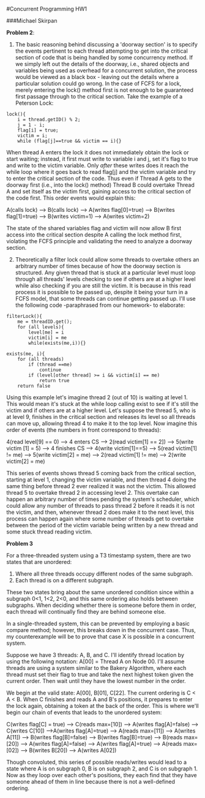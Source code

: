 #Concurrent Programming HW1

###Michael Skirpan


**Problem 2**:

1) The basic reasoning behind discussing a 'doorway section' is to specify the events pertinent to each thread attempting to get into the critical section of code that is being handled by some concurrency method.  If we simply left out the details of the doorway, i.e., shared objects and variables being used as overhead for a concurrent solution, the process would be viewed as a black box - leaving out the details where a particular solution could go wrong.  In the case of FCFS for a lock, merely entering the lock() method first is not enough to be guaranteed first passage through to the critical section.  Take the example of a Peterson Lock:

```
lock(){
	i = thread.getID() % 2;
	j = 1 - i;
	flag[i] = true;
	victim = i;
	while (flag[j]==true && victim == i){}

```

When thread A enters the lock it does not immediately obtain the lock or start waiting; instead, it first must write to variable i and j, set it's flag to true and write to the victim variable.  Only *after* these writes does it reach the while loop where it goes back to read flag[j] and the victim variable and try to enter the critical section of the code.  Thus even if Thread A gets to the doorway first (i.e., into the lock() method) Thread B could overtake Thread A and set itself as the victim first, gaining access to the critical section of the code first.  This order events would explain this:

A(calls lock) --> B(calls lock) --> A(writes flag[0]=true) --> B(writes flag[1]=true) --> B(writes victim=1) --> A(writes victim=2)

The state of the shared variables flag and victim will now allow B first access into the critical section despite A calling the lock method first, violating the FCFS principle and validating the need to analyze a doorway section.  

2)  Theoretically a filter lock could allow some threads to overtake others an arbitrary number of times because of how the doorway section is structured.  Any given thread that is stuck at a particular level must loop through all threads' levels checking to see if others are at a higher level while also checking if you are still the victim.  It is because in this read process it is possible to be passed up, despite it being your turn in a FCFS model, that some threads can continue getting passed up.  I'll use the following code -paraphrased from our homework- to elaborate:

```
filterLock(){
	me = threadID.get();
	for (all levels){
		level[me] = i
		victim[i] = me
		while(exists(me,i)){}

exists(me, i){
	for (all threads)
		if (thread ==me)
			continue
		if (level[other thread] >= i && victim[i] == me)
			return true
	return false
```
Using this example let's imagine thread 2 (out of 10) is waiting at level 1.  This would mean it's stuck at the while loop calling exist to see if it's still the victim and if others are at a higher level.  Let's suppose the thread 5, who is at level 9, finishes in the critical section and releases its level so all threads can move up, allowing thread 4 to make it to the top level.  Now imagine this order of events (the numbers in front correspond to threads):

4(read level[9] == 0) --> 4 enters CS --> 2(read victim[1] == 2]) --> 5(write victim [1] = 5) --> 4 finishes CS --> 4(write victim[1]==5) --> 5(read victim[1] != me) --> 5(write victim[2] = me) --> 2(read victim[1] != me) --> 2(write victim[2] = me)

This series of events shows thread 5 coming back from the critical section, starting at level 1, changing the victim variable, and then thread 4 doing the same thing before thread 2 ever realized it was not the victim.  This allowed thread 5 to overtake thread 2 in accessing level 2.  This overtake can happen an arbitrary number of times pending the system's scheduler, which could allow any number of threads to pass thread 2 before it reads it is not the victim, and then, whenever thread 2 does make it to the next level, this process can happen again where some number of threads get to overtake between the period of the victim variable being written by a new thread and some stuck thread reading victim.

**Problem 3**

For a three-threaded system using a T3 timestamp system, there are two states that are unordered:

1. Where all three threads occupy different nodes of the same subgraph. 
2. Each thread is on a different subgraph.
 
These two states bring about the same unordered condition since within a subgraph 0<1, 1<2, 2<0, and this same ordering also holds between subgraphs.  When deciding whether there is someone before them in order, each thread will continually find they are behind someone else.

In a single-threaded system, this can be prevented by employing a basic compare method; however, this breaks down in the concurrent case. Thus, my counterexample will be to prove that case X is possible in a concurrent system.

Suppose we have 3 threads: A, B, and C.  I'll identify thread location by using the following notation: A[00] = Thread A on Node 00.  I'll assume threads are using a system similar to the Bakery Algorithm, where each thread must set their flag to true and take the next highest token given the current order.  Then wait until they have the lowest number in the order.

We begin at the valid state: A[00], B[01], C[22].  The current ordering is C < A < B.  When C finishes and reads A and B's positions, it prepares to enter the lock again, obtaining a token at the back of the order.  This is where we'll begin our chain of events that leads to the unordered system:

C(writes flag[C] = true) --> C(reads max=[10]) -->  A(writes flag[A]=false) --> C(writes C[10]) -->A(writes flag[A]=true) --> A(reads max=[11]) --> A(writes A[11]) --> B(writes flag[B]=false) --> B(writes flag[B]=true) --> B(reads max=[20]) --> A(writes flag[A]=false) --> A(writes flag[A]=true) --> A(reads max=[02]) --> B(writes B[20]) --> A(writes A[02])

Though convoluted, this series of possible reads/writes would lead to a state where A is on subgraph 0, B is on subgraph 2, and C is on subgraph 1. Now as they loop over each other's positions, they each find that they have someone ahead of them in line because there is not a well-defined ordering.

	